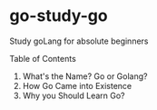 # go-study-go
Study goLang for absolute beginners 

Table of Contents
1. What's the Name? Go or Golang?
2. How Go Came into Existence
3. Why you Should Learn Go?
